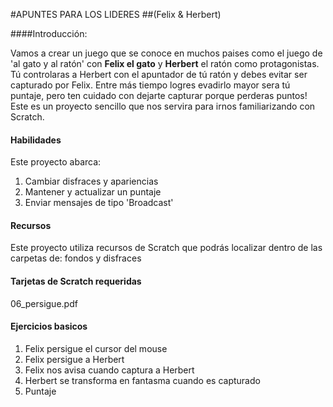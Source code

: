 #APUNTES PARA LOS LIDERES
##(Felix & Herbert)####Introducción:Vamos a crear un juego que se conoce en muchos paises como el juego de 'al gato y al ratón' con __Felix el gato__ y __Herbert__ el ratón como protagonistas. Tú controlaras a Herbert con el apuntador de tú ratón y debes evitar ser capturado por Felix.
Entre más tiempo logres evadirlo mayor sera tú puntaje, pero ten cuidado con dejarte capturar porque perderas puntos! Este es un proyecto sencillo que nos servira para irnos familiarizando con Scratch.#### HabilidadesEste proyecto abarca:
1. Cambiar disfraces y apariencias2. Mantener y actualizar un puntaje3. Enviar mensajes de tipo 'Broadcast'#### RecursosEste proyecto utiliza recursos de Scratch que podrás localizar dentro de las carpetas de: fondos y disfraces#### Tarjetas de Scratch requeridas06_persigue.pdf#### Ejercicios basicos1. Felix persigue el cursor del mouse
2. Felix persigue a Herbert
3. Felix nos avisa cuando captura a Herbert
4. Herbert se transforma en fantasma cuando es capturado  
5. Puntaje